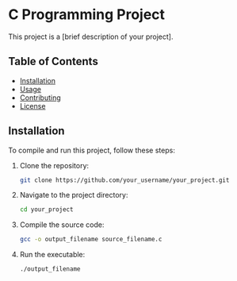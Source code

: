 # C Programming Project

This project is a [brief description of your project].

## Table of Contents

- [Installation](#installation)
- [Usage](#usage)
- [Contributing](#contributing)
- [License](#license)

## Installation

To compile and run this project, follow these steps:

1. Clone the repository:

    ```bash
    git clone https://github.com/your_username/your_project.git
    ```

2. Navigate to the project directory:

    ```bash
    cd your_project
    ```

3. Compile the source code:

    ```bash
    gcc -o output_filename source_filename.c
    ```

4. Run the executable:

    ```bash
    ./output_filename
    ```
